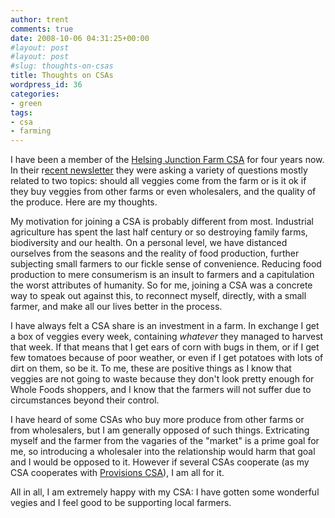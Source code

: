 ```yaml
---
author: trent
comments: true
date: 2008-10-06 04:31:25+00:00
#layout: post
#layout: post
#slug: thoughts-on-csas
title: Thoughts on CSAs
wordpress_id: 36
categories:
- green
tags:
- csa
- farming
---
```


I have been a member of the [Helsing Junction Farm CSA](http://www.helsingfarmcsa.com/) for four years now.  In their r[ecent newsletter](http://www.helsingfarmcsa.com/newsletter/index.php?listid=1&id=36&type=html) they were asking a variety of questions mostly related to two topics: should all veggies come from the farm or is it ok if they buy veggies from other farms or even wholesalers, and the quality of the produce.   Here are my thoughts.

My motivation for joining a CSA is probably different from most.  Industrial agriculture has spent the last half century or so destroying family farms, biodiversity and our health.  On a personal level, we have distanced ourselves from the seasons and the reality of food production, further subjecting small farmers to our fickle sense of convenience.  Reducing food production to mere consumerism is an insult to farmers and a capitulation the worst attributes of humanity.  So for me, joining a CSA was a concrete way to speak out against this, to reconnect myself, directly, with a small farmer, and make all our lives better in the process.

I have always felt a CSA share is an investment in a farm.  In exchange I get a box of veggies every week, containing _whatever_ they managed to harvest that week.  If that means that I get ears of corn with bugs in them, or if I get few tomatoes because of poor weather, or even if I get potatoes with lots of dirt on them, so be it.  To me, these are positive things as I know that veggies are not going to waste because they don't look pretty enough for Whole Foods shoppers, and I know that the farmers will not suffer due to circumstances beyond their control.

I have heard of some CSAs who buy more produce from other farms or from wholesalers, but I am generally opposed of such things.  Extricating myself and the farmer from the vagaries of the "market" is a prime goal for me, so introducing a wholesaler into the relationship would harm that goal and I would be opposed to it.   However if several CSAs cooperate (as my CSA cooperates with [Provisions CSA](http://www.promushrooms.com/)), I am all for it.

All in all, I am extremely happy with my CSA:  I have gotten some wonderful vegies and I feel good to be supporting local farmers.
